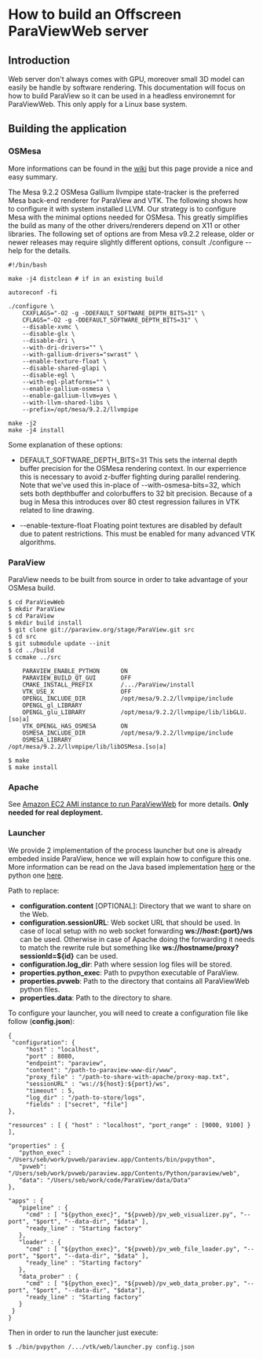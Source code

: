 # How to build an Offscreen ParaViewWeb server

## Introduction

Web server don't always comes with GPU, moreover small 3D model can easily be handle by software rendering.
This documentation will focus on how to build ParaView so it can be used in a headless environemnt for ParaViewWeb. This only apply for a Linux base system.

## Building the application

### OSMesa

More informations can be found in the [wiki](http://paraview.org/Wiki/ParaView/ParaView_And_Mesa_3D) but this page provide a nice and easy summary.

The Mesa 9.2.2 OSMesa Gallium llvmpipe state-tracker is the preferred Mesa back-end renderer for ParaView and VTK. The following shows how to configure it with system installed LLVM. Our strategy is to configure Mesa with the minimal options needed for OSMesa. This greatly simplifies the build as many of the other drivers/renderers depend on X11 or other libraries. The following set of options are from Mesa v9.2.2 release, older or newer releases may require slightly different options, consult ./configure --help for the details.

    #!/bin/bash

    make -j4 distclean # if in an existing build

    autoreconf -fi

    ./configure \
        CXXFLAGS="-O2 -g -DDEFAULT_SOFTWARE_DEPTH_BITS=31" \
        CFLAGS="-O2 -g -DDEFAULT_SOFTWARE_DEPTH_BITS=31" \
        --disable-xvmc \
        --disable-glx \
        --disable-dri \
        --with-dri-drivers="" \
        --with-gallium-drivers="swrast" \
        --enable-texture-float \
        --disable-shared-glapi \
        --disable-egl \
        --with-egl-platforms="" \
        --enable-gallium-osmesa \
        --enable-gallium-llvm=yes \
        --with-llvm-shared-libs \
        --prefix=/opt/mesa/9.2.2/llvmpipe

    make -j2
    make -j4 install

Some explanation of these options:

* DEFAULT_SOFTWARE_DEPTH_BITS=31
This sets the internal depth buffer precision for the OSMesa rendering context. In our experrience this is necessary to avoid z-buffer fighting during parallel rendering. Note that we've used this in-place of --with-osmesa-bits=32, which sets both depthbuffer and colorbuffers to 32 bit precision. Because of a bug in Mesa this introduces over 80 ctest regression failures in VTK related to line drawing.

* --enable-texture-float
Floating point textures are disabled by default due to patent restrictions. This must be enabled for many advanced VTK algorithms.

### ParaView

ParaView needs to be built from source in order to take advantage of your OSMesa build.

    $ cd ParaViewWeb
    $ mkdir ParaView
    $ cd ParaView
    $ mkdir build install
    $ git clone git://paraview.org/stage/ParaView.git src
    $ cd src
    $ git submodule update --init
    $ cd ../build
    $ ccmake ../src

        PARAVIEW_ENABLE_PYTHON      ON
        PARAVIEW_BUILD_QT_GUI       OFF
        CMAKE_INSTALL_PREFIX        /.../ParaView/install
        VTK_USE_X                   OFF
        OPENGL_INCLUDE_DIR          /opt/mesa/9.2.2/llvmpipe/include
        OPENGL_gl_LIBRARY
        OPENGL_glu_LIBRARY          /opt/mesa/9.2.2/llvmpipe/lib/libGLU.[so|a]
        VTK_OPENGL_HAS_OSMESA       ON
        OSMESA_INCLUDE_DIR          /opt/mesa/9.2.2/llvmpipe/include
        OSMESA_LIBRARY              /opt/mesa/9.2.2/llvmpipe/lib/libOSMesa.[so|a]

    $ make
    $ make install

### Apache

See [Amazon EC2 AMI instance to run ParaViewWeb](index.html#!/guide/paraviewweb_on_aws_ec2) for more details.
__Only needed for real deployment.__

### Launcher

We provide 2 implementation of the process launcher but one is already embeded inside ParaView, hence we will explain how to configure this one. More information can be read on the Java based implementation [here](index.html#!/guide/jetty_session_manager) or the python one
[here](index.html#!/guide/py_launcher).


Path to replace:

- __configuration.content__ [OPTIONAL]: Directory that we want to share on the Web.
- __configuration.sessionURL__: Web socket URL that should be used. In case of local setup with no web socket forwarding __ws://${host}:${port}/ws__ can be used. Otherwise in case of Apache doing the forwarding it needs to match the rewrite rule but something like __ws://hostname/proxy?sessionId=${id}__ can be used.
- __configuration.log_dir__: Path where session log files will be stored.
- __properties.python_exec__: Path to pvpython executable of ParaView.
- __properties.pvweb__: Path to the directory that contains all ParaViewWeb python files.
- __properties.data__: Path to the directory to share.

To configure your launcher, you will need to create a configuration file like follow (__config.json__):

    {
     "configuration": {
	     "host" : "localhost",
	     "port" : 8080,
	     "endpoint": "paraview",
	     "content": "/path-to-paraview-www-dir/www",
	     "proxy_file" : "/path-to-share-with-apache/proxy-map.txt",
	     "sessionURL" : "ws://${host}:${port}/ws",
	     "timeout" : 5,
	     "log_dir" : "/path-to-store/logs",
	     "fields" : ["secret", "file"]
    },

    "resources" : [ { "host" : "localhost", "port_range" : [9000, 9100] } ],

    "properties" : {
       "python_exec" : "/Users/seb/work/pvweb/paraview.app/Contents/bin/pvpython",
       "pvweb": "/Users/seb/work/pvweb/paraview.app/Contents/Python/paraview/web",
       "data": "/Users/seb/work/code/ParaView/data/Data"
    },

    "apps" : {
       "pipeline" : {
         "cmd" : [ "${python_exec}", "${pvweb}/pv_web_visualizer.py", "--port", "$port", "--data-dir", "$data" ],
         "ready_line" : "Starting factory"
       },
       "loader" : {
         "cmd" : [ "${python_exec}", "${pvweb}/pv_web_file_loader.py", "--port", "$port", "--data-dir", "$data" ],
         "ready_line" : "Starting factory"
       },
       "data_prober" : {
         "cmd" : [ "${python_exec}", "${pvweb}/pv_web_data_prober.py", "--port", "$port", "--data-dir", "$data"],
         "ready_line" : "Starting factory"
       }
     }
    }

Then in order to run the launcher just execute:

    $ ./bin/pvpython /.../vtk/web/launcher.py config.json